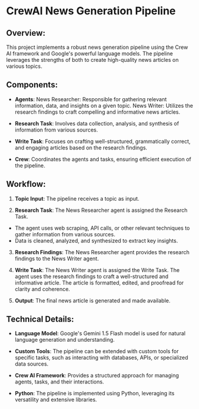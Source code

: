 # CrewAI News Generation Pipeline
## Overview:

This project implements a robust news generation pipeline using the Crew AI framework and Google's powerful language models. The pipeline leverages the strengths of both to create high-quality news articles on various topics.

## Components:

- **Agents**:
News Researcher: Responsible for gathering relevant information, data, and insights on a given topic.
News Writer: Utilizes the research findings to craft compelling and informative news articles.

- **Research Task**: Involves data collection, analysis, and synthesis of information from various sources.
- **Write Task**: Focuses on crafting well-structured, grammatically correct, and engaging articles based on the research findings.
- **Crew**: Coordinates the agents and tasks, ensuring efficient execution of the pipeline.

## Workflow:

 1. **Topic Input**: The pipeline receives a topic as input.

 2. **Research Task**: The News Researcher agent is assigned the Research Task.
- The agent uses web scraping, API calls, or other relevant techniques to gather information from various sources.
- Data is cleaned, analyzed, and synthesized to extract key insights.

3. **Research Findings**: The News Researcher agent provides the research findings to the News Writer agent.

4. **Write Task**: The News Writer agent is assigned the Write Task.
The agent uses the research findings to craft a well-structured and informative article.
The article is formatted, edited, and proofread for clarity and coherence.

5. **Output**: The final news article is generated and made available.

## Technical Details:

- **Language Model**: Google's Gemini 1.5 Flash model is used for natural language generation and understanding.

- **Custom Tools**: The pipeline can be extended with custom tools for specific tasks, such as interacting with databases, APIs, or specialized data sources.

- **Crew AI Framework**: Provides a structured approach for managing agents, tasks, and their interactions.

- **Python**: The pipeline is implemented using Python, leveraging its versatility and extensive libraries.

